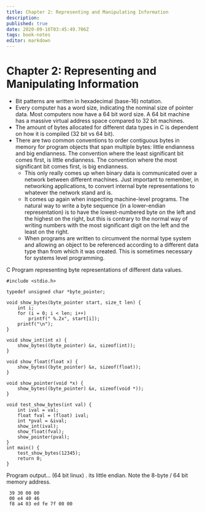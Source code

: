 ```yaml
---
title: Chapter 2: Representing and Manipulating Information
description: 
published: true
date: 2020-09-16T03:45:49.706Z
tags: book-notes
editor: markdown
---
```


# Chapter 2: Representing and Manipulating Information
* Bit patterns are written in hexadecimal (base-16) notation. 
* Every computer has a word size, indicating the nominal size of pointer data. Most computers now have a 64 bit word size. A 64 bit machine has a massive virtual address space compared to 32 bit machines. 
* The amount of bytes allocated for different data types in C is dependent on how it is compiled (32 bit vs 64 bit). 
* There are two common conventions to order contiguous bytes in memory for program objects that span multiple bytes: little endianness and big endianness. The convention where the least significant bit comes first, is  little endianness. The convention where the most significant bit comes first, is big endianness. 
    * This only really comes up when binary data is communicated over a network between different machines. Just important to remember, in networking applications, to convert internal byte representations to whatever the network stand ard is. 
    * It comes up again when inspecting machine-level programs. The natural way to write a byte sequence (in a lower-endian representation) is to have the lowest-numbered byte on the left and the highest on the right, but this is contrary to the normal way of writing numbers with the most significant digit on the left and the least on the right. 
    * When programs are written to circumvent the normal type system and allowing an object to be referenced according to a different data type than from which it was created.  This is sometimes necessary for systems level programming.
    
    
C Program representing byte representations of different data values. 

```
#include <stdio.h>

typedef unsigned char *byte_pointer;

void show_bytes(byte_pointer start, size_t len) {
    int i;
    for (i = 0; i < len; i++)
        printf(" %.2x", start[i]);
    printf("\n");
}

void show_int(int x) {
    show_bytes((byte_pointer) &x, sizeof(int));
}

void show_float(float x) {
    show_bytes((byte_pointer) &x, sizeof(float));
}

void show_pointer(void *x) {
    show_bytes((byte_pointer) &x, sizeof(void *));
}

void test_show_bytes(int val) {
    int ival = val;
    float fval = (float) ival;
    int *pval = &ival;
    show_int(ival);
    show_float(fval);
    show_pointer(pval);
}
int main() {
    test_show_bytes(12345);
    return 0;
}
```

Program output... (64 bit linux) . its little endian. Note the 8-byte / 64 bit memory address. 
```
 39 30 00 00
 00 e4 40 46
 f8 a4 03 ed fe 7f 00 00
 ```
 
 
 